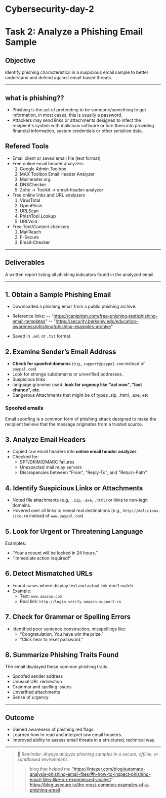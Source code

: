 # Cybersecurity-day-2
#  Task 2: Analyze a Phishing Email Sample

## Objective
Identify phishing characteristics in a suspicious email sample to better understand and defend against email-based threats.

---
## what is phishing??
  - Phishing is the act of pretending to be someone/something to get information, in most cases, this is usually a password.
  - Attackers may send links or attachments designed to infect the recipient's system with malicious software or lure them into providing financial information, system credentials or other sensitive data.

## Refered Tools 
- Email client or saved email file (text format)
- Free online email header analyzers
   1. Google Admin Toolbox
   2. MAX Toolbox Email Header Analyzer
   3. Mailheader.org
   4. DNSChecker
   5. Zoho -> Toolkit -> email-header-analyzer
- Free online links and URL analyzers
    1. VirusTotal
    2. OpenPhish
    3. URLScan
    4. PhishTool Lookup
    5. URLVoid
- Free Text/Content checkers
    1. MailReach
    2. F-Secure
    3. Email-Checker
---

## Deliverables
A written report listing all phishing indicators found in the analyzed email.

---


## 1️. Obtain a Sample Phishing Email
  - Downloaded a phishing email from a public phishing archive.
  - Reference links: 
    -- "https://caniphish.com/free-phishing-test/phishing-email-templates"
    -- "https://security.berkeley.edu/education-awareness/phishing/phishing-examples-archive"
    
  - Saved in `.eml` or `.txt` format.

## 2️. Examine Sender’s Email Address
- **Check for spoofed domains** (e.g., `support@paypa1.com` instead of `paypal.com`)
- Look for strange subdomains or unverified addresses.
- Suspicious links
- language grammer used: **look for urgency like "act now", "last chance", etc.**
- Dangerous Attachments that might be of types .zip, .html, .exe, etc

 ### Spoofed emails
  Email spoofing is a common form of phishing attack designed to make the recipient believe that the message originates from a trusted source.
  
## 3️. Analyze Email Headers
- Copied raw email headers into **online email header analyzer**.
- Checked for:
  - SPF/DKIM/DMARC failures
  - Unexpected mail relay servers
  - Discrepancies between "From", "Reply-To", and "Return-Path"

## 4️. Identify Suspicious Links or Attachments
- Noted file attachments (e.g., `.zip`, `.exe`, `.html`) or links to non-legit domains.
- Hovered over all links to reveal real destinations (e.g., `http://malicious-site.ru` instead of `www.paypal.com`)

## 5️. Look for Urgent or Threatening Language
Examples:
- “Your account will be locked in 24 hours.”
- “Immediate action required!”

## 6️. Detect Mismatched URLs
- Found cases where display text and actual link don’t match.
- Example:
  - Text: `www.amazon.com`
  - Real link: `http://login.verify-amazon.support.ru`

## 7️. Check for Grammar or Spelling Errors
- Identified poor sentence construction, misspellings like:
  - “Congratulation, You have win the prize.”
  - “Click hear to reset password.”

## 8️. Summarize Phishing Traits Found
The email displayed these common phishing traits:
- Spoofed sender address
- Unusual URL redirection
- Grammar and spelling issues
- Unverified attachments
- Sense of urgency

---

## Outcome
- Gained awareness of phishing red flags.
- Learned how to read and interpret raw email headers.
- Improved ability to assess email threats in a structured, technical way.

---

> 🔐 *Reminder: Always analyze phishing samples in a secure, offline, or sandboxed environment.*
>> blog that helped me "https://intezer.com/blog/automate-analysis-phishing-email-files/#h-how-to-inspect-phishing-email-files-like-an-experienced-analyst"
>> https://blog.usecure.io/the-most-common-examples-of-a-phishing-email
